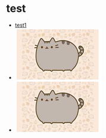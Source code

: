 # test
 * [test1](./thread/summary_thread.md)
 * ![test2](https://raw.githubusercontent.com/Perfect-Jimmy/tutorial_springboot2/master/note/thread/cat.png)
 * ![test3](https://github.com/Perfect-Jimmy/tutorial_springboot2/blob/master/note/thread/cat.png?raw=true)
